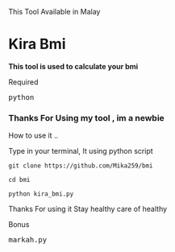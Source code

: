 
This Tool Available in Malay
<h1>Kira Bmi</h1>

<b>This tool is used to calculate your bmi</b>

Required
<pre>
python
</pre>

<h3>Thanks For Using my tool , im a newbie</h3>

How to use it ..

Type in your terminal,
It using python script
```console
git clone https://github.com/Mika259/bmi
```

```console
cd bmi
```

```console
python kira_bmi.py
```

Thanks For using it
Stay healthy care of healthy

Bonus
<pre>markah.py</pre>
